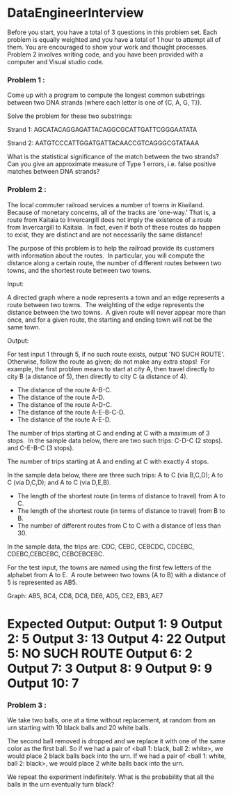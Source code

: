 # DataEngineerInterview

Before you start, you have a total of 3 questions in this problem set. Each problem is equally weighted and you have a total of 1 hour to attempt all of them. You are encouraged to show your work and thought processes. Problem 2 involves writing code, and you have been provided with a computer and Visual studio code.

### Problem 1 :

Come up with a program to compute the longest common substrings between two DNA strands (where each letter is one of {C, A, G, T}). 

Solve the problem for these two substrings:

Strand 1: AGCATACAGGAGATTACAGGCGCATTGATTCGGGAATATA

Strand 2: AATGTCCCATTGGATGATTACAACCGTCAGGGCGTATAAA

What is the statistical significance of the match between the two strands? 
Can you give an approximate measure of Type 1 errors, i.e. false positive matches between DNA strands?

### Problem 2 :
The local commuter railroad services a number of towns in Kiwiland.  Because of monetary concerns, all of the tracks are &#39;one-way.&#39; That is, a route from Kaitaia to Invercargill does not imply the existence of a route from Invercargill to Kaitaia.  In fact, even if both of these routes do happen to exist, they are distinct and are not necessarily the same distance!

The purpose of this problem is to help the railroad provide its customers with information about the routes.  In particular, you will compute the distance along a certain route, the number of different routes between two towns, and the shortest route between two towns.

Input:  

A directed graph where a node represents a town and an edge represents a route between two towns.  The weighting of the edge represents the distance between the two towns.  A given route will never appear more than once, and for a given route, the starting and ending town will not be the same town.

Output: 

For test input 1 through 5, if no such route exists, output &#39;NO SUCH ROUTE&#39;.  Otherwise, follow the route as given; do not make any extra stops!  For example, the first problem means to start at city A, then travel directly to city B (a distance of 5), then directly to city C (a distance of 4).

- The distance of the route A-B-C.
- The distance of the route A-D.
- The distance of the route A-D-C.
- The distance of the route A-E-B-C-D.
- The distance of the route A-E-D.

The number of trips starting at C and ending at C with a maximum of 3 stops.  In the sample data below, there are two such trips: C-D-C (2 stops). and C-E-B-C (3 stops).

The number of trips starting at A and ending at C with exactly 4 stops.

In the sample data below, there are three such trips: A to C (via B,C,D); A to C (via D,C,D); and A to C (via D,E,B).
- The length of the shortest route (in terms of distance to travel) from A to C.
- The length of the shortest route (in terms of distance to travel) from B to B.
- The number of different routes from C to C with a distance of less than 30.

In the sample data, the trips are: CDC, CEBC, CEBCDC, CDCEBC, CDEBC,CEBCEBC, CEBCEBCEBC.

For the test input, the towns are named using the first few letters of the alphabet from A to E.  A route between two towns (A to B) with a distance of 5 is represented as AB5.

Graph: AB5, BC4, CD8, DC8, DE6, AD5, CE2, EB3, AE7

Expected Output:
Output 1: 9
Output 2: 5
Output 3: 13
Output 4: 22
Output 5: NO SUCH ROUTE
Output 6: 2
Output 7: 3
Output 8: 9
Output 9: 9
Output 10: 7
==========

### Problem 3 :

We take two balls, one at a time without replacement, at random from an urn starting with 10 black balls and 20 white
balls. 

The second ball removed is dropped and we replace it with one of the same color as the first ball. So if we had a pair of <ball 1: black, ball 2: white>, we would place 2 black balls back into the urn. If we had a pair of <ball 1: white, ball 2: black>, we would place 2 white balls back into the urn.

We repeat the experiment indefinitely. What is the probability that all the balls in the urn eventually turn black?
